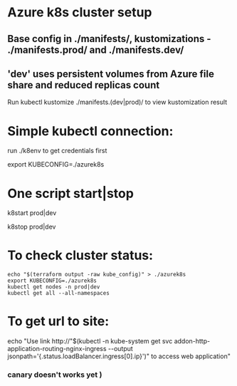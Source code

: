 # Azure k8s cluster setup
## Base config in ./manifests/, kustomizations - ./manifests.prod/ and ./manifests.dev/
## 'dev' uses persistent volumes from Azure file share and reduced replicas count
Run kubectl kustomize ./manifests.(dev|prod)/ to view kustomization result

# Simple kubectl connection:
run ./k8env to get credentials first

export KUBECONFIG=./azurek8s
# One script start|stop 
k8start prod|dev

k8stop prod|dev
# To check cluster status:
    echo "$(terraform output -raw kube_config)" > ./azurek8s
    export KUBECONFIG=./azurek8s
    kubectl get nodes -n prod|dev
    kubectl get all --all-namespaces
# To get url to site:
echo "Use link http://"$(kubectl -n kube-system get svc addon-http-application-routing-nginx-ingress --output jsonpath='{.status.loadBalancer.ingress[0].ip}')" to access web application"

### canary doesn't works yet )
